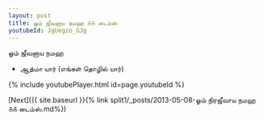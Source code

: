 ```yaml
---
layout: post
title: ஓம் ஜீவனாய நமஹ ௧௧ டைம்ஸ்
youtubeId: JgUegzo_GJg
---
```

 
 
 ஓம் ஜீவனாய நமஹ  
 
 -  ஆத்மா யார் (எங்கள் தொழில் யார்) 
 
  
 
  
 
 
 
 
 
 


{% include youtubePlayer.html id=page.youtubeId %}
 
[Next]({{ site.baseurl }}{% link  split1/_posts/2013-05-08-ஓம் நிரஜீவாய நமஹ ௧௧ டைம்ஸ்.md%})
 
